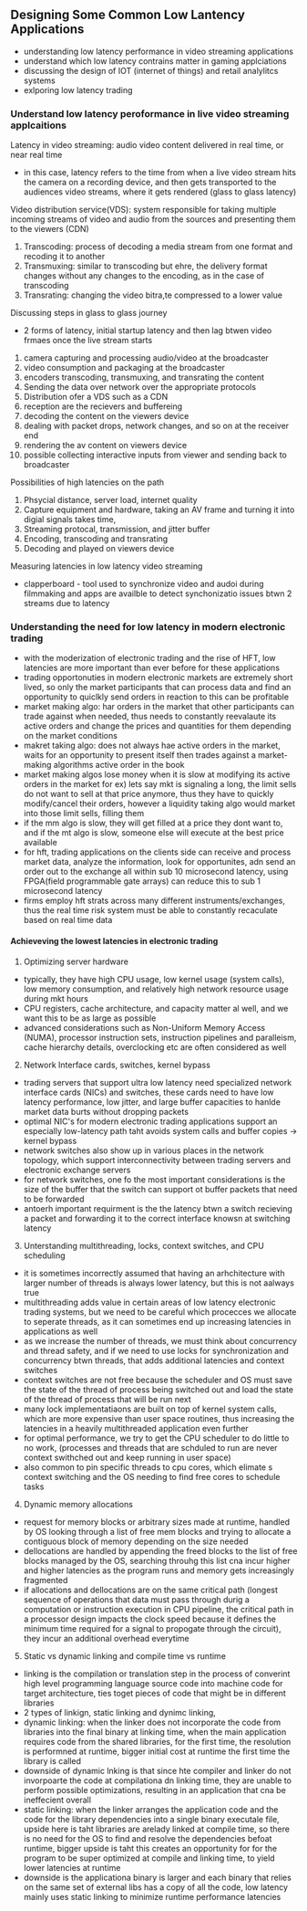 ## Designing Some Common Low Lantency Applications 

- understanding low latency performance in video streaming applications 
- understand which low latency contrains matter in gaming applciations 
- discussing the design of IOT (internet of things) and retail analylitcs systems 
- exlporing low latency trading 

### Understand low latency peroformance in live video streaming applcaitions 

Latency in video streaming: audio video content delivered in real time, or near real time 
- in this case, latency refers to the time from when a live video stream hits the camera on a recording device, and then gets transported 
to the audiences video streams, where it gets rendered (glass to glass latency) 

Video distribution service(VDS): system responsible for taking multiple incoming streams of video and audio from the sources and presenting them to the viewers (CDN) 
1) Transcoding: process of decoding a media stream from one format and recoding it to another 
2) Transmuxing: similar to transcoding but ehre, the delivery format changes without any changes to the encoding, as in the case of transcoding 
3) Transrating: changing the video bitra,te compressed to a lower value 

Discussing steps in glass to glass journey
- 2 forms of latency, initial startup latency and then lag btwen video frmaes once the live stream starts 
1) camera capturing and processing audio/video at the broadcaster 
2) video consumption and packaging at the broadcaster 
3) encoders transcoding, transmuxing, and transrating the content 
4) Sending the data over network over the appropriate protocols 
5) Distribution ofer a VDS such as a CDN 
6) reception are the recievers and buffereing 
7) decoding the content on the viewers device 
8) dealing with packet drops, network changes, and so on at the receiver end 
9) rendering the av content on viewers device 
10) possible collecting interactive inputs from viewer and sending back to broadcaster 

Possibilities of high latencies on the path 
1) Phsycial distance, server load, internet quality
2) Capture equipment and hardware, taking an AV frame and turning it into digial signals takes time, 
3) Streaming protocal, transmission, and jitter buffer
4) Encoding, transcoding and transrating 
5) Decoding and played on viewers device 

Measuring latencies in low latency video streaming 
- clapperboard - tool used to synchronize video and audoi during filmmaking and apps are availble to detect synchonizatio issues btwn 
2 streams due to latency 

### Understanding the need for low latency in modern electronic trading 

- with the moderization of electronic trading and the rise of HFT, low latencies are more important than ever before for these applications
- trading opportonuties in modern electronic markets are extremely short lived, so only the market participants that can process data
and find an opportunity to quiclkly send orders in reaction to this can be profitable 
- market making algo: har orders in the market that other participants can trade against when needed, thus needs to constantly reevalaute its 
active orders and change the prices and quantities for them depending on the market conditions 
- makret taking algo: does not always hae active orders in the market, waits for an opportunity to present itself then trades against a market-making algorithms 
active order in the book
- market making algos lose money when it is slow at modifying its active orders in the market 
for ex) lets say mkt is signaling a long, the limit sells do not want to sell at that price anymore, thus they have to quickly modify/cancel their orders, however 
a liquidity taking algo would market into those limit sells, filling them
- if the mm algo is slow, they will get filled at a price they dont want to, and if the mt algo is slow, someone else will execute at the best price available
- for hft, trading applications on the clients side can receive and process market data, analyze the information, look for opportunites, adn send an order out to the exchange 
all within sub 10 microsecond latency, using FPGA(field programmable gate arrays) can reduce this to sub 1 microsecond latency 
- firms employ hft strats across many different instruments/exchanges, thus the real time risk system must be able to constantly recaculate based on real time data 

#### Achieveving the lowest latencies in electronic trading 

1) Optimizing server hardware 
- typically, they have high CPU usage, low kernel usage (system calls), low memory consumption, and relatively high network resource usage during mkt hours 
- CPU registers, cache architecture, and capacity matter al well, and we want this to be as large as possible 
- advanced considerations such as Non-Uniform Memory Access (NUMA), processor instruction sets, instruction pipelines and paralleism, cache hierarchy details, overclocking etc are often considered as well 

2) Network Interface cards, switches, kernel bypass 
- trading servers that support ultra low latency need specialized network interface cards (NICs) and switches, these cards need to have low latency performance, low jitter, and large buffer capacities to hanlde market data burts without dropping packets 
- optimal NIC's for modern electronic trading applications support an especially low-latency path taht avoids system calls and buffer copies -> kernel bypass 
- network switches also show up in various places in the network topology, which support interconnectivity between trading servers and electronic exchange servers 
- for network switches, one fo the most important considerations is the size of the buffer that the switch can support ot buffer packets that need to be forwarded 
- antoerh important requirment is the the latency btwn a switch recieving a packet and forwarding it to the correct interface knowsn at switching latency

3) Unterstanding multithreading, locks, context switches, and CPU scheduling
- it is sometimes incorrectly assumed that having an arhchitecture with larger number of threads is always lower latency, but this is not aalways true 
- multithreading adds value in certain areas of low latency electronic trading systems, but we need to be careful which procecces we allocate to seperate threads, 
as it can sometimes end up increasing latencies in applications as well
- as we increase the number of threads, we must think about concurrency and thread safety, and if we need to use locks for synchronization and concurrency btwn threads, 
that adds additional latencies and context switches 
- context switches are not free because the scheduler and OS must save the state of the thread of process being switched out and load the state of the thread of process that will be run next
- many lock implementatiaons are built on top of kernel system calls, which are more expensive than user space routines, thus increasing the latencies 
in a heavily multithreaded application even further 
- for optimal performance, we try to get the CPU scheduler to do little to no work, (processes and threads that are schduled to run are never context swithched out and keep running in user space) 
- also common to pin specific threads to cpu cores, which elimate s context switching and the OS needing to find free cores to schedule tasks 

4) Dynamic memory allocations 
- request for memory blocks or arbitrary sizes made at runtime, handled by OS looking through a list of free mem blocks and trying to allocate a contiguous block of memory depending on the size needed 
- dellocations are handled by appending the freed blocks to the list of free blocks managed by the OS, searching throuhg this list cna incur higher and higher latencies as the program runs and memory gets increasingly fragmented 
- if allocations and dellocations are on the same critical path (longest sequence of operations that data must pass through durig a computation or instruction execution in CPU pipeline, the critical path in a processor design impacts the clock speed because it defines the minimum time required 
for a signal to propogate through the circuit), they incur an additional overhead everytime 

5) Static vs dynamic linking and compile time vs runtime 
- linking is the compilation or translation step in the process of converint high level programming language source code into machine code for target architecture, ties toget pieces of code that might be in different libraries 
- 2 types of linkign, static linking and dynimc linking, 
- dynamic linking: when the linker does not incorporate the code from libraries into the final binary at linking time, when the main application requires code from the shared libraries, 
for the first time, the resolution is performned at runtime, bigger initial cost at runtime the first time the library is called 
- downside of dynamic lnking is that since hte compiler and linker do not invorpoarte the code at compilationa dn linking time, they are unable to perform possible optimizations, resulting in an application that cna be ineffecient overall 
- static linking: when the linker arranges the application code and the code for the library dependencies into a single binary executale file, upside here is taht libraries are arelady linked at compile time, 
so there is no need for the OS to find and resolve the dependencies befoat runtime, bigger upside is taht this creates an opportunity for for the program to be super optimized at compile and linking time, to yield lower latencies at runtime 
- downside is the applicationa binary is larger and each binary that relies on the same set of external libs has a copy of all the code, low latency mainly uses static linking to minimize runtime performance latencies 


